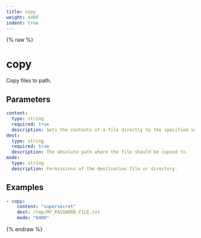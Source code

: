 ```yaml
---
title: copy
weight: 4400
indent: true
---
```


{% raw %}
# copy

Copy files to path.

## Parameters

```yaml
content:
  type: string
  required: true
  description: Sets the contents of a file directly to the specified value.
dest:
  type: string
  required: true
  description: The absolute path where the file should be copied to.
mode:
  type: string
  description: Permissions of the destination file or directory.
```

## Examples

```yaml
- copy:
    content: "supersecret"
    dest: /tmp/MY_PASSWORD_FILE.txt
    mode: "0400"
```
{% endraw %}